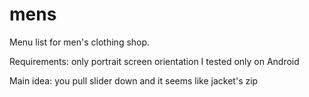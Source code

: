 # mens

Menu list for men's clothing shop.

Requirements: only portrait screen orientation
I tested only on Android

Main idea: you pull slider down and it seems like jacket's zip
